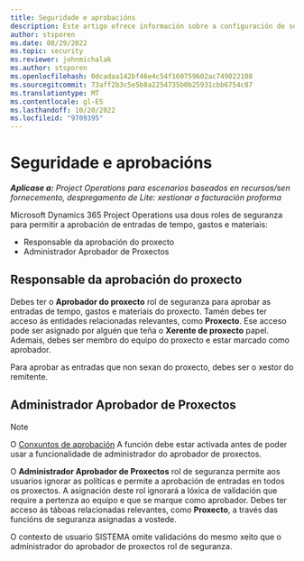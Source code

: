 ```yaml
---
title: Seguridade e aprobacións
description: Este artigo ofrece información sobre a configuración de seguranza para traballar con aprobacións en Microsoft Dynamics 365 Project Operations.
author: stsporen
ms.date: 08/29/2022
ms.topic: security
ms.reviewer: johnmichalak
ms.author: stsporen
ms.openlocfilehash: 0dcadaa142bf46e4c54f160759602ac749022108
ms.sourcegitcommit: 73aff2b3c5e5b8a2254735b0b25931cbb6754c87
ms.translationtype: MT
ms.contentlocale: gl-ES
ms.lasthandoff: 10/20/2022
ms.locfileid: "9709395"
---
```

# <a name="security-and-approvals"></a>Seguridade e aprobacións

_**Aplícase a:** Project Operations para escenarios baseados en recursos/sen fornecemento, despregamento de Lite: xestionar a facturación proforma_

Microsoft Dynamics 365 Project Operations usa dous roles de seguranza para permitir a aprobación de entradas de tempo, gastos e materiais:

- Responsable da aprobación do proxecto
- Administrador Aprobador de Proxectos

## <a name="project-approver"></a>Responsable da aprobación do proxecto

Debes ter o **Aprobador do proxecto** rol de seguranza para aprobar as entradas de tempo, gastos e materiais do proxecto. Tamén debes ter acceso ás entidades relacionadas relevantes, como **Proxecto**. Ese acceso pode ser asignado por alguén que teña o **Xerente de proxecto** papel. Ademais, debes ser membro do equipo do proxecto e estar marcado como aprobador.

Para aprobar as entradas que non sexan do proxecto, debes ser o xestor do remitente.

## <a name="project-approver-admin"></a>Administrador Aprobador de Proxectos

> [!NOTE]
> O [Conxuntos de aprobación](approval-sets.md) A función debe estar activada antes de poder usar a funcionalidade de administrador do aprobador de proxectos.

O **Administrador Aprobador de Proxectos** rol de seguranza permite aos usuarios ignorar as políticas e permite a aprobación de entradas en todos os proxectos. A asignación deste rol ignorará a lóxica de validación que require a pertenza ao equipo e que se marque como aprobador. Debes ter acceso ás táboas relacionadas relevantes, como **Proxecto**, a través das funcións de seguranza asignadas a vostede.

O contexto de usuario SISTEMA omite validacións do mesmo xeito que o administrador do aprobador de proxectos rol de seguranza.
